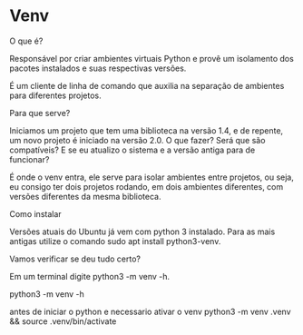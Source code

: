 # Venv
O que é?

Responsável por criar ambientes virtuais Python e provê um isolamento dos pacotes instalados e suas respectivas versões.

É um cliente de linha de comando que auxilia na separação de ambientes para diferentes projetos.

Para que serve?

Iniciamos um projeto que tem uma biblioteca na versão 1.4, e de repente, um novo projeto é iniciado na versão 2.0. O que fazer? Será que são compatíveis? E se eu atualizo o sistema e a versão antiga para de funcionar?

É onde o venv entra, ele serve para isolar ambientes entre projetos, ou seja, eu consigo ter dois projetos rodando, em dois ambientes diferentes, com versões diferentes da mesma biblioteca.

Como instalar

Versões atuais do Ubuntu já vem com python 3 instalado. Para as mais antigas utilize o comando sudo apt install python3-venv.

Vamos verificar se deu tudo certo?

Em um terminal digite python3 -m venv -h.

python3 -m venv -h

antes de iniciar o python e necessario ativar o venv
python3 -m venv .venv && source .venv/bin/activate